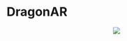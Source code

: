 # DragonAR
<p align="center">
  <img src="Снимок экрана 2024-10-19 в 18 29 39" src="https://github.com/user-attachments/assets/56b32bdb-e045-423a-b6ea-ddec4d6d77b4"/>
</p>
